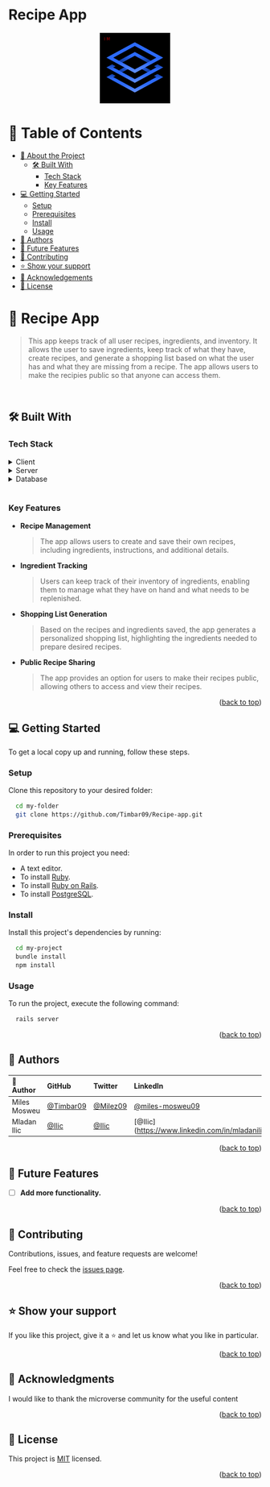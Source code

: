 # Recipe App

<a name="readme-top"></a>
<div align="center">
  <img src="./personal/Untitled.png" width="140" height="auto" />
</div>

# 📗 Table of Contents

- [📖 About the Project](#about-project)
  - [🛠 Built With](#built-with)
    - [Tech Stack](#tech-stack)
    - [Key Features](#key-features)
- [💻 Getting Started](#getting-started)
  - [Setup](#setup)
  - [Prerequisites](#prerequisites)
  - [Install](#install)
  - [Usage](#usage)
- [👥 Authors](#authors)
- [🔭 Future Features](#future-features)
- [🤝 Contributing](#contributing)
- [⭐️ Show your support](#support)
- [🙏 Acknowledgements](#acknowledgements)
- [📝 License](#license)

# 📖 Recipe App <a name="about-project"></a>

> This app keeps track of all user recipes, ingredients, and inventory. It allows the user to save ingredients, keep track of what they have, create recipes, and generate a shopping list based on what the user has and what they are missing from a recipe. The app allows users to make the recipies public so that anyone can access them.

<br/>

## 🛠 Built With <a name="built-with"></a>

### Tech Stack <a name="tech-stack"></a>

<details>
  <summary>Client</summary>
  <ul>
    <li><a href="https://www.w3schools.com/html/">HTML</a></li>
    <li><a href="https://www.w3schools.com/css/css_intro.asp">CSS</a></li>
  </ul>
</details>

<details>
  <summary>Server</summary>
  <ul>
    <li><a href="https://rubyonrails.org/">Rails</a></li>
  </ul>
</details>

<details>
<summary>Database</summary>
  <ul>
    <li><a href="https://www.postgresql.org/">PostgreSQL</a></li>
  </ul>
</details>

<br/>

### Key Features <a name="key-features"></a>

- **Recipe Management**

  > The app allows users to create and save their own recipes, including ingredients, instructions, and additional details.

- **Ingredient Tracking**

  > Users can keep track of their inventory of ingredients, enabling them to manage what they have on hand and what needs to be replenished.

- **Shopping List Generation**

  > Based on the recipes and ingredients saved, the app generates a personalized shopping list, highlighting the ingredients needed to prepare desired recipes.

- **Public Recipe Sharing**
  > The app provides an option for users to make their recipes public, allowing others to access and view their recipes.

<p align="right">(<a href="#readme-top">back to top</a>)</p>

## 💻 Getting Started <a name="getting-started"></a>

To get a local copy up and running, follow these steps.

### Setup

Clone this repository to your desired folder:

```sh
  cd my-folder
  git clone https://github.com/Timbar09/Recipe-app.git
```

### Prerequisites

In order to run this project you need:

- A text editor.
- To install [Ruby](https://www.ruby-lang.org/en/documentation/installation/).
- To install [Ruby on Rails](https://rubyonrails.org/).
- To install [PostgreSQL](https://www.postgresql.org/).

### Install

Install this project's dependencies by running:

```sh
  cd my-project
  bundle install
  npm install
```

### Usage

To run the project, execute the following command:

```sh
  rails server
```

<p align="right">(<a href="#readme-top">back to top</a>)</p>

<!-- AUTHORS -->

## 👥 Authors <a name="authors"></a>

| 👤 Author | GitHub | Twitter | LinkedIn |
| :-- | :-- | :-- | :-- |
| Miles Mosweu | [@Timbar09](https://github.com/Timbar09) | [@Milez09](https://twitter.com/Milez09) | [@miles-mosweu09](https://www.linkedin.com/in/miles-mosweu09) |
| Mladan Ilic | [@Ilic](https://github.com/djo1975) | [@Ilic](https://twitter.com/MladanIlic) | [@Ilic] (https://www.linkedin.com/in/mladanilic/) |

<p align="right">(<a href="#readme-top">back to top</a>)</p>

## 🔭 Future Features <a name="future-features"></a>

- [ ] **Add more functionality.**

<p align="right">(<a href="#readme-top">back to top</a>)</p>

## 🤝 Contributing <a name="contributing"></a>

Contributions, issues, and feature requests are welcome!

Feel free to check the [issues page](https://github.com/Timbar09/Recipe-app/issues).

<p align="right">(<a href="#readme-top">back to top</a>)</p>

## ⭐️ Show your support <a name="support"></a>

If you like this project, give it a ⭐️ and let us know what you like in particular.

<p align="right">(<a href="#readme-top">back to top</a>)</p>

<!-- ACKNOWLEDGEMENTS -->

## 🙏 Acknowledgments <a name="acknowledgements"></a>

I would like to thank the microverse community for the useful content

<p align="right">(<a href="#readme-top">back to top</a>)</p>

## 📝 License <a name="license"></a>

This project is [MIT](./LICENSE) licensed.

<p align="right">(<a href="#readme-top">back to top</a>)</p>
